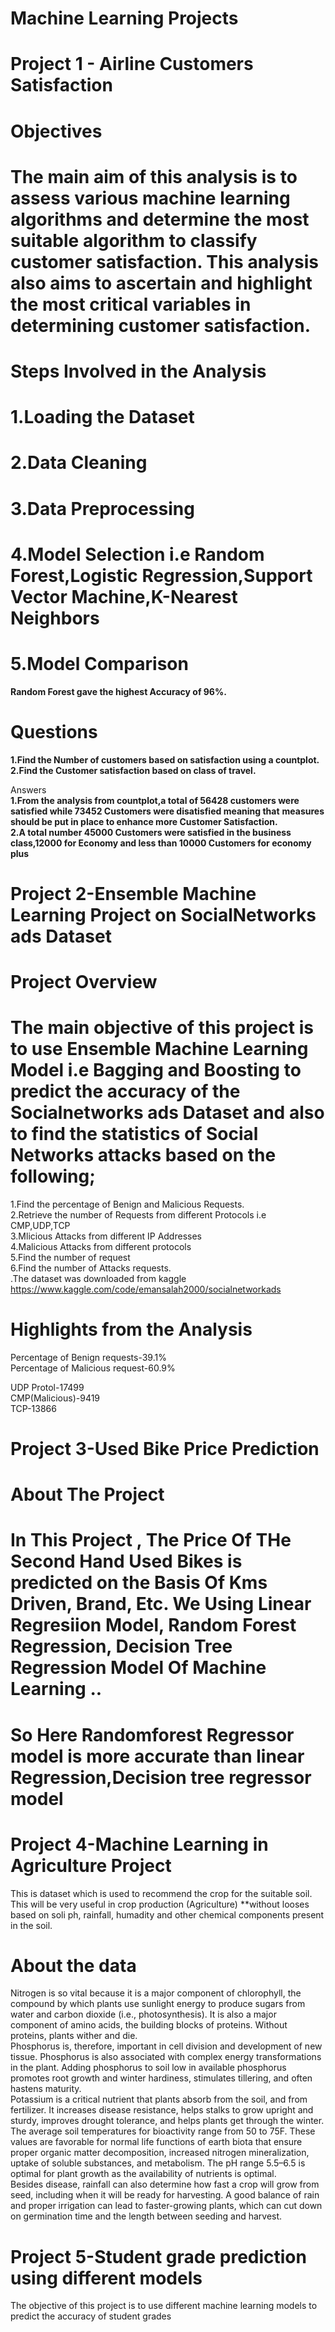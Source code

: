 # Machine Learning Projects
# Project 1 - Airline Customers Satisfaction      
 # Objectives           
 # The main aim of this analysis is to assess various machine learning algorithms and determine the most suitable algorithm to classify customer satisfaction. This analysis also aims to ascertain and highlight the most critical variables in determining customer satisfaction.
 
 # Steps Involved in the Analysis        
 # 1.Loading the Dataset                 
 # 2.Data Cleaning       
 # 3.Data Preprocessing
 # 4.Model Selection i.e Random Forest,Logistic Regression,Support Vector Machine,K-Nearest Neighbors         
 # 5.Model Comparison    
   **Random Forest gave the highest Accuracy of 96%.**    
   # Questions    
  **1.Find  the Number of customers based on satisfaction using a countplot.**            
   **2.Find the Customer satisfaction based on class of travel.**     

   Answers      
  **1.From the analysis from countplot,a total of 56428 customers were satisfied while 73452 Customers were disatisfied meaning that**
  **measures should be put in place to enhance more Customer Satisfaction.**           
   **2.A total number 45000 Customers were satisfied in the business class,12000 for Economy and less than 10000 Customers for economy plus**
 
# Project 2-Ensemble Machine Learning Project on SocialNetworks ads Dataset
# Project Overview
# The main objective of this project is to use Ensemble Machine Learning Model i.e Bagging and Boosting to predict the accuracy of the Socialnetworks ads Dataset and also to find the statistics of Social Networks attacks based on the following;             
1.Find the percentage of Benign and Malicious Requests.          
2.Retrieve the number of Requests from different Protocols i.e CMP,UDP,TCP                
3.Mlicious Attacks from different IP Addresses                
4.Malicious Attacks from different protocols              
5.Find the number of request               
6.Find the number of Attacks requests.              
.The dataset was downloaded from  kaggle   https://www.kaggle.com/code/emansalah2000/socialnetworkads    

# Highlights from the Analysis  
Percentage of Benign requests-39.1%             
Percentage of Malicious request-60.9%              

UDP Protol-17499     
CMP(Malicious)-9419                            
TCP-13866    

# Project 3-Used Bike Price Prediction
# About The Project 
# In This Project , The Price Of THe Second Hand Used Bikes is predicted on the Basis Of Kms Driven, Brand, Etc. We Using Linear Regresiion Model, Random Forest Regression, Decision Tree Regression Model Of Machine Learning ..



# So Here Randomforest Regressor model is more accurate than linear Regression,Decision tree regressor model

# Project 4-Machine Learning in Agriculture Project

This is dataset which is used to recommend the crop for the suitable soil. This will be very useful in crop production (Agriculture) **without looses based on soli ph, rainfall, humadity and other chemical components present in the soil.

# About the data                  
Nitrogen is so vital because it is a major component of chlorophyll, the compound by which plants use sunlight energy to produce sugars from water and carbon dioxide (i.e., photosynthesis). It is also a major component of amino acids, the building blocks of proteins. Without proteins, plants wither and die.              
Phosphorus is, therefore, important in cell division and development of new tissue. Phosphorus is also associated with complex energy transformations in the plant. Adding phosphorus to soil low in available phosphorus promotes root growth and winter hardiness, stimulates tillering, and often hastens maturity.                
Potassium is a critical nutrient that plants absorb from the soil, and from fertilizer. It increases disease resistance, helps stalks to grow upright and sturdy, improves drought tolerance, and helps plants get through the winter.             
The average soil temperatures for bioactivity range from 50 to 75F. These values are favorable for normal life functions of earth biota that ensure proper organic matter decomposition, increased nitrogen mineralization, uptake of soluble substances, and metabolism.
The pH range 5.5–6.5 is optimal for plant growth as the availability of nutrients is optimal.                   
Besides disease, rainfall can also determine how fast a crop will grow from seed, including when it will be ready for harvesting. A good balance of rain and proper irrigation can lead to faster-growing plants, which can cut down on germination time and the length between seeding and harvest.             

# Project 5-Student grade prediction using different models
The objective of this project is to use different machine learning models to predict the accuracy of student grades





